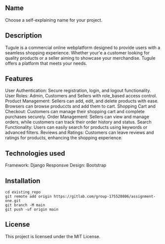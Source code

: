 ## Name
Choose a self-explaining name for your project.

## Description
Tugule is a commercial online webplatform designed to provide users with a seamless shopping experience. Whether your'e a customer looking for quality products or a seller aiming to showcase your merchandise. Tugule offers a platform that meets your needs.

## Features
User Authentication: Secure registration, login, and logout functionality.
User Roles: Admin, Customers and Sellers with role_based access control.
Product Management: Sellers can add, edit, and delete products with ease. Browsers can browse produccts and add them to cart.
Shopping Cart and Checkout: Customers can manage their shopping cart and complete purchases securely.
Order Management: Sellers can view and manage orders, while customers can track their order history and status.
Search Functionality: Users can easily search for products using keywords or advanced filters.
Reviews and Ratings: Customers can leave reviews and ratings for products, enhancing the shopping experience.

## Technologies used
Framework: Django
Responsve Design: Bootstrap

## Installation
```
cd existing_repo
git remote add origin https://gitlab.com/group-175520806/assignment-one.git
git branch -M main
git push -uf origin main
```

## License
This project is licensed under the MIT License.


